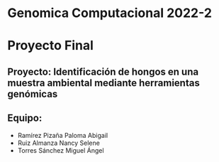 # Genomica Computacional 2022-2
# Proyecto Final


## Proyecto: Identificación de hongos en una muestra ambiental mediante herramientas genómicas

## Equipo:
- Ramírez Pizaña Paloma Abigail
- Ruiz Almanza Nancy Selene
- Torres Sánchez Miguel Ángel
